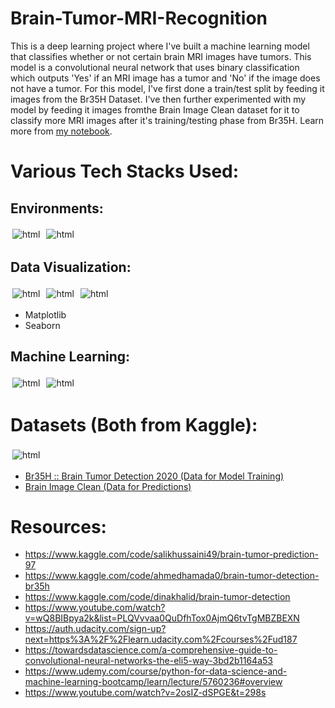 # Brain-Tumor-MRI-Recognition

This is a deep learning project where I've built a machine learning model that classifies whether or not certain brain MRI images have tumors. This model is a convolutional neural network that uses binary classification which outputs 'Yes' if an MRI image has a tumor and 'No' if the image does not have a tumor. For this model, I've first done a train/test split by feeding it images from the Br35H Dataset. I've then further experimented with my model by feeding it images fromthe Brain Image Clean dataset for it to classify more MRI images after it's training/testing phase from Br35H. Learn more from [my notebook](https://github.com/BuiTheBoi/Brain-Tumor-MRI-Recognition/blob/main/Brain%20Tumor%20Classification%20Notebook.ipynb).


# Various Tech Stacks Used:

## Environments:
<img src="https://img.shields.io/badge/conda-342B029.svg?&style=for-the-badge&logo=anaconda&logoColor=white" alt="html" style="vertical-align:top; margin:3px">
<img src="https://img.shields.io/badge/Jupyter-F37626.svg?&style=for-the-badge&logo=Jupyter&logoColor=white" alt="html" style="vertical-align:top; margin:3px">

## Data Visualization:
<p align="left">

<img src="https://img.shields.io/badge/Pandas-2C2D72?style=for-the-badge&logo=pandas&logoColor=white" alt="html" style="vertical-align:top; margin:3px">
<img src="https://img.shields.io/badge/OpenCV-27338e?style=for-the-badge&logo=OpenCV&logoColor=white" alt="html" style="vertical-align:top; margin:3px"> 
<img src="https://img.shields.io/badge/OpenCV-27338e?style=for-the-badge&logo=OpenCV&logoColor=white" alt="html" style="vertical-align:top; margin:3px"> 
</p>

 - Matplotlib
 - Seaborn

## Machine Learning:
<p align="left">

<img src="https://img.shields.io/badge/scikit_learn-F7931E?style=for-the-badge&logo=scikit-learn&logoColor=white" alt="html" style="vertical-align:top; margin:3px">
<img src="https://img.shields.io/badge/TensorFlow-FF6F00?style=for-the-badge&logo=tensorflow&logoColor=white" alt="html" style="vertical-align:top; margin:3px"> 
</p>

# Datasets (Both from Kaggle):
<img src="https://img.shields.io/badge/Kaggle-20BEFF?style=for-the-badge&logo=Kaggle&logoColor=white" alt="html" style="vertical-align:top; margin:3px"> 

 - [Br35H :: Brain Tumor Detection 2020 (Data for Model Training)](https://www.kaggle.com/datasets/ahmedhamada0/brain-tumor-detection?select=no)
 - [Brain Image Clean (Data for Predictions)](https://www.kaggle.com/datasets/salikhussaini49/brain-image-clean)


# Resources:
 - https://www.kaggle.com/code/salikhussaini49/brain-tumor-prediction-97
 - https://www.kaggle.com/code/ahmedhamada0/brain-tumor-detection-br35h
 - https://www.kaggle.com/code/dinakhalid/brain-tumor-detection
 - https://www.youtube.com/watch?v=wQ8BIBpya2k&list=PLQVvvaa0QuDfhTox0AjmQ6tvTgMBZBEXN
 - https://auth.udacity.com/sign-up?next=https%3A%2F%2Flearn.udacity.com%2Fcourses%2Fud187
 - https://towardsdatascience.com/a-comprehensive-guide-to-convolutional-neural-networks-the-eli5-way-3bd2b1164a53
 - https://www.udemy.com/course/python-for-data-science-and-machine-learning-bootcamp/learn/lecture/5760236#overview
 - https://www.youtube.com/watch?v=2osIZ-dSPGE&t=298s